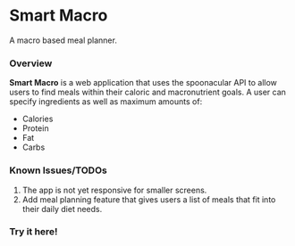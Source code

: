 # Smart Macro
A macro based meal planner.

### Overview
**Smart Macro** is a web application that uses the spoonacular API to allow users to find meals within their caloric and macronutrient goals. 
A user can specify ingredients as well as maximum amounts of:

- Calories
- Protein
- Fat
- Carbs

### Known Issues/TODOs
1. The app is not yet responsive for smaller screens.
2. Add meal planning feature that gives users a list of meals that fit into their daily diet needs.

### Try it here!
